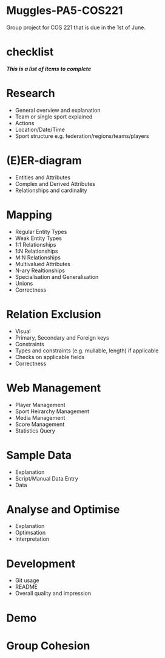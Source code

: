 # Muggles-PA5-COS221
Group project for COS 221 that is due in the 1st of June.

# checklist
***This is a list of items to complete***

# Research
- General overview  and explanation
- Team or single sport explained
- Actions
- Location/Date/Time
- Sport structure e.g. federation/regions/teams/players

# (E)ER-diagram
- Entities and Attributes
- Complex and Derived Attributes
- Relationships and cardinality

# Mapping
- Regular Entity Types
- Weak Entity Types
- 1:1 Relationships
- 1:N Relationships
- M:N Relationships
- Multivalued Attributes
- N-ary Realtionships
- Specialisation and Generalisation
- Unions
- Correctness

# Relation Exclusion
- Visual
- Primary, Secondary and Foreign keys
- Constraints
- Types and constraints (e.g. mullable, length) if applicable
- Checks on applicable fields
- Correctness

# Web Management
- Player Management
- Sport Heirarchy Management
- Media Management
- Score Management
- Statistics Query

# Sample Data
- Explanation
- Script/Manual Data Entry
- Data

# Analyse and Optimise
- Explanation
- Optimsation
- Interpretation

# Development
- Git usage
- README
- Overall quality and impression

# Demo
# Group Cohesion
